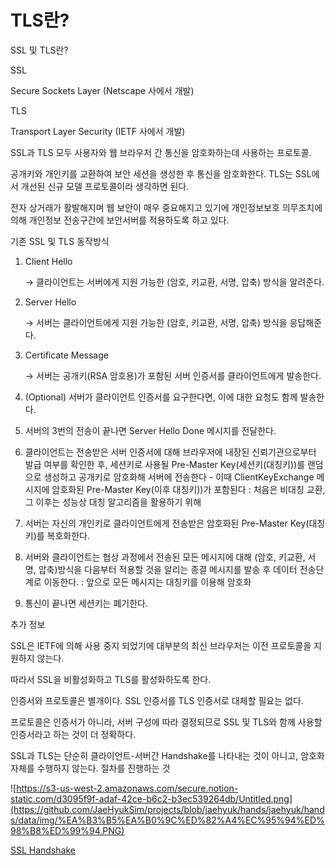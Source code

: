﻿# TLS란?

SSL 및 TLS란?

SSL

Secure Sockets Layer (Netscape 사에서 개발)

TLS

Transport Layer Security (IETF 사에서 개발)

SSL과 TLS 모두 사용자와 웹 브라우저 간 통신을 암호화하는데 사용하는 프로토콜.

공개키와 개인키를 교환하여 보안 세션을 생성한 후 통신을 암호화한다. TLS는 SSL에서 개선된 신규 모델 프로토콜이라 생각하면 된다.

전자 상거래가 활발해지며 웹 보안이 매우 중요해지고 있기에 개인정보보호 의무조치에 의해 개인정보 전송구간에 보안서버를 적용하도록 하고 있다.

기존 SSL 및 TLS 동작방식

1.  Client Hello
    
    → 클라이언트는 서버에게 지원 가능한 (암호, 키교환, 서명, 압축) 방식을 알려준다.
    
2.  Server Hello
    
    → 서버는 클라이언트에게 지원 가능한 (암호, 키교환, 서명, 압축) 방식을 응답해준다.
    
3.  Certificate Message
    
    → 서버는 공개키(RSA 암호용)가 포함된 서버 인증서를 클라이언트에게 발송한다.
    
4.  (Optional) 서버가 클라이언트 인증서를 요구한다면, 이에 대한 요청도 함께 발송한다.
    
5.  서버의 3번의 전송이 끝나면 Server Hello Done 메시지를 전달한다.
    
6.  클라이언트는 전송받은 서버 인증서에 대해 브라우저에 내장된 신뢰기관으로부터 발급 여부를 확인한 후, 세션키로 사용될 Pre-Master Key(세션키(대칭키))를 랜덤으로 생성하고 공개키로 암호화해 서버에 전송한다 - 이때 ClientKeyExchange 메시지에 암호화된 Pre-Master Key(이후 대칭키))가 포함된다 : 처음은 비대칭 교환, 그 이후는 성능상 대칭 알고리즘을 활용하기 위해
    
7.  서버는 자신의 개인키로 클라이언트에게 전송받은 암호화된 Pre-Master Key(대칭키)를 복호화한다.
    
8.  서버와 클라이언트는 협상 과정에서 전송된 모든 메시지에 대해 (암호, 키교환, 서명, 압축)방식을 다음부터 적용할 것을 알리는 종결 메시지를 발송 후 데이터 전송단계로 이동한다. : 앞으로 모든 메시지는 대칭키를 이용해 암호화
    
9.  통신이 끝나면 세션키는 폐기한다.
    

추가 정보

SSL은 IETF에 의해 사용 중지 되었기에 대부분의 최신 브라우저는 이전 프로토콜을 지원하지 않는다.

따라서 SSL을 비활성화하고 TLS를 활성화하도록 한다.

인증서와 프로토콜은 별개이다. SSL 인증서를 TLS 인증서로 대체할 필요는 없다.

프로토콜은 인증서가 아니라, 서버 구성에 따라 결정되므로 SSL 및 TLS와 함께 사용할 인증서라고 하는 것이 더 정확하다.

SSL과 TLS는 단순히 클라이언트-서버간 Handshake를 나타내는 것이 아니고, 암호화 자체를 수행하지 않는다. 절차를 진행하는 것

![https://s3-us-west-2.amazonaws.com/secure.notion-static.com/d3095f9f-adaf-42ce-b6c2-b3ec539264db/Untitled.png](https://github.com/JaeHyukSim/projects/blob/jaehyuk/hands/jaehyuk/hands/data/img/%EA%B3%B5%EA%B0%9C%ED%82%A4%EC%95%94%ED%98%B8%ED%99%94.PNG)

[SSL Handshake](https://darksoulstory.tistory.com/57)
